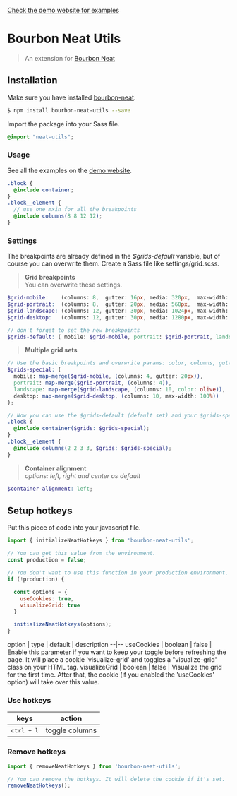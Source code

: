 [Check the demo website for examples](https://neat-utils.kteng.org)

# Bourbon Neat Utils

> An extension for [Bourbon Neat](https://neat.bourbon.io)


## Installation
Make sure you have installed [bourbon-neat](https://github.com/thoughtbot/neat).

```bash
$ npm install bourbon-neat-utils --save
```

Import the package into your Sass file.
```scss
@import "neat-utils";
```


### Usage
See all the examples on the [demo website](https://neat-utils.kteng.org/#container).

```scss
.block {
  @include container;
}
.block__element {
  // use one mxin for all the breakpoints
  @include columns(8 8 12 12);
}
```


### Settings

The breakpoints are already defined in the *$grids-default* variable, but of course you can overwrite them.
Create a Sass file like settings/grid.scss.

> **Grid breakpoints**<br>
You can overwrite these settings.

```scss
$grid-mobile:    (columns: 8,  gutter: 16px, media: 320px,  max-width: 100%,   color: orange);
$grid-portrait:  (columns: 8,  gutter: 20px, media: 560px,  max-width: 100%,   color: lime);
$grid-landscape: (columns: 12, gutter: 30px, media: 1024px, max-width: 100%,   color: tomato);
$grid-desktop:   (columns: 12, gutter: 30px, media: 1280px, max-width: 1280px, color: plum);

// don't forget to set the new breakpoints
$grids-default: ( mobile: $grid-mobile, portrait: $grid-portrait, landscape: $grid-landscape, desktop: $grid-desktop);
```

> **Multiple grid sets**


```scss
// Use the basic breakpoints and overwrite params: color, columns, gutter, media and max-width.
$grids-special: (
  mobile: map-merge($grid-mobile, (columns: 4, gutter: 20px)),
  portrait: map-merge($grid-portrait, (columns: 4)),
  landscape: map-merge($grid-landscape, (columns: 10, color: olive)),
  desktop: map-merge($grid-desktop, (columns: 10, max-width: 100%))
);

// Now you can use the $grids-default (default set) and your $grids-special-breakpoints set.
.block {
  @include container($grids: $grids-special);
}
.block__element {
  @include columns(2 2 3 3, $grids: $grids-special);
}
```

> **Container alignment**<br>
*options: left, right and center as default*

```scss
$container-alignment: left;
```


## Setup hotkeys

Put this piece of code into your javascript file.


```js
import { initializeNeatHotkeys } from 'bourbon-neat-utils';

// You can get this value from the environment.
const production = false;

// You don't want to use this function in your production environment.
if (!production) {

  const options = {
    useCookies: true,
    visualizeGrid: true
  }

  initializeNeatHotkeys(options);
}
```

option | type | default | description
--|--
useCookies | boolean | false | Enable this parameter if you want to keep your toggle before refreshing the page. It will place a cookie 'visualize-grid' and toggles a "visualize-grid" class on your HTML tag.
visualizeGrid | boolean | false | Visualize the grid for the first time. After that, the cookie (if you enabled the 'useCookies' option) will take over this value.

### Use hotkeys

keys | action
--|--
<kbd>ctrl + l</kbd> | toggle columns

### Remove hotkeys

```js
import { removeNeatHotkeys } from 'bourbon-neat-utils';

// You can remove the hotkeys. It will delete the cookie if it's set.
removeNeatHotkeys();
```
